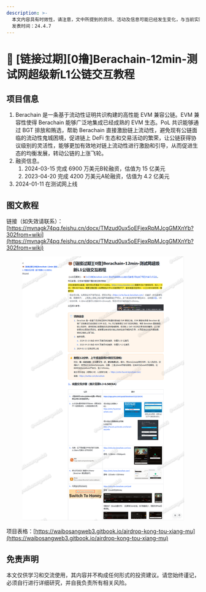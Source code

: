 ```yaml
---
description: >-
  本文内容具有时效性，请注意，文中所提到的资讯、活动及信息可能已经发生变化，与当前实际情况有所不同。我们建议您在做出任何决策之前，始终进行自主研究和验证。
  发表时间：24.4.7
---
```


# 🐻 \[链接过期]\[0撸]Berachain-12min-测试网超级新L1公链交互教程

## **项目信息**

1. Berachain 是一条基于流动性证明共识构建的高性能 EVM 兼容公链。EVM 兼容性使得 Berachain 能够广泛地集成已经成熟的 EVM 生态。PoL 共识能够通过 BGT 排放和贿选，帮助 Berachain 直接激励链上流动性，避免现有公链面临的流动性鬼城困境，促进链上 DeFi 生态和交易活动的繁荣，让公链获得协议级别的灵活性，能够更加有效地对链上流动性进行激励和引导，从而促进生态的均衡发展，转动公链的上涨飞轮。
2. 融资信息。
   1. 2024-03-15 完成 6900 万美元B轮融资，估值为 15 亿美元
   2. 2023-04-20 完成 4200 万美元A轮融资，估值为 4.2 亿美元
3. 2024-01-11 在测试网上线

## 图文教程

链接（如失效请联系）：[https://mvnagk74pq.feishu.cn/docx/TMzud0ux5oEFjexRpMJcgGMXnYb?302from=wiki](https://mvnagk74pq.feishu.cn/docx/TMzud0ux5oEFjexRpMJcgGMXnYb?302from=wiki)

<figure><img src="../.gitbook/assets/image (1) (1) (1) (1).png" alt=""><figcaption></figcaption></figure>

项目表格：[https://waibosangweb3.gitbook.io/airdrop-kong-tou-xiang-mu](https://waibosangweb3.gitbook.io/airdrop-kong-tou-xiang-mu)

## 免责声明 <a href="#mian-ze-sheng-ming" id="mian-ze-sheng-ming"></a>

本文仅供学习和交流使用，其内容并不构成任何形式的投资建议。请您始终谨记，必须自行进行详细研究，并自我负责所有相关风险。
